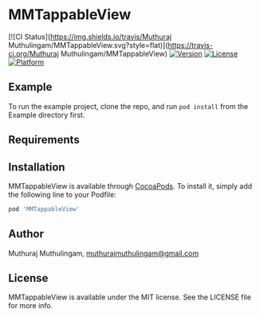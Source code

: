 # MMTappableView

[![CI Status](https://img.shields.io/travis/Muthuraj Muthulingam/MMTappableView.svg?style=flat)](https://travis-ci.org/Muthuraj Muthulingam/MMTappableView)
[![Version](https://img.shields.io/cocoapods/v/MMTappableView.svg?style=flat)](https://cocoapods.org/pods/MMTappableView)
[![License](https://img.shields.io/cocoapods/l/MMTappableView.svg?style=flat)](https://cocoapods.org/pods/MMTappableView)
[![Platform](https://img.shields.io/cocoapods/p/MMTappableView.svg?style=flat)](https://cocoapods.org/pods/MMTappableView)

## Example

To run the example project, clone the repo, and run `pod install` from the Example directory first.

## Requirements

## Installation

MMTappableView is available through [CocoaPods](https://cocoapods.org). To install
it, simply add the following line to your Podfile:

```ruby
pod 'MMTappableView'
```

## Author

Muthuraj Muthulingam, muthurajmuthulingam@gmail.com

## License

MMTappableView is available under the MIT license. See the LICENSE file for more info.
